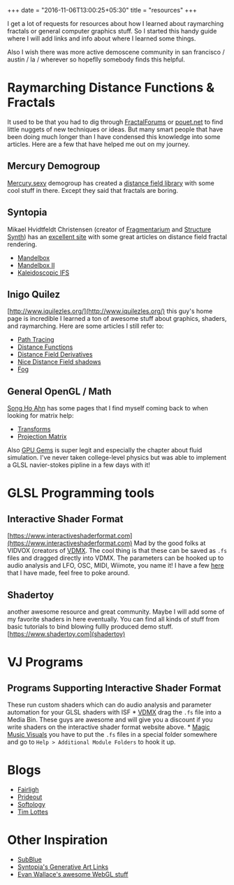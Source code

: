 +++
date = "2016-11-06T13:00:25+05:30"
title = "resources"
+++


I get a lot of requests for resources about how I learned about raymarching fractals or general computer graphics stuff. So I started this handy guide where I will add links and info about where I learned some things. 

Also I wish there was more active demoscene community in san francisco / austin / la / wherever so hopeflly somebody finds this helpful.

# Raymarching Distance Functions & Fractals

It used to be that you had to dig through [FractalForums](http://www.fractalforums.com/3d-fractal-generation/platonic-dimensions/) or [pouet.net](http://www.pouet.net/topic.php?which=7931&page=1) to find little nuggets of new techniques or ideas. But many smart people that have been doing much longer than I have condensed this knowledge into some articles. Here are a few that have helped me out on my journey.

## Mercury Demogroup
[Mercury.sexy](mercury.sexy) demogroup has created a [distance field library](http://mercury.sexy/hg_sdf/) with some cool stuff in there. Except they said that fractals are boring.

## Syntopia
Mikael Hvidtfeldt Christensen (creator of [Fragmentarium](http://syntopia.github.com/Fragmentarium/) and [Structure Synth](http://structuresynth.sourceforge.net/)) has an [excellent site](http://blog.hvidtfeldts.net/) with some great articles on distance field fractal rendering.

 * [Mandelbox](http://blog.hvidtfeldts.net/index.php/2010/04/folding-space-the-mandelbox-fractal/)
 * [Mandelbox II](http://blog.hvidtfeldts.net/index.php/2011/11/distance-estimated-3d-fractals-vi-the-mandelbox/)
 * [Kaleidoscopic IFS](http://blog.hvidtfeldts.net/index.php/2010/06/folding-space-ii-kaleidoscopic-fractals/)

## Inigo Quilez
[http://www.iquilezles.org/](http://www.iquilezles.org/) this guy's home page is incredible I learned a ton of awesome stuff about graphics, shaders, and raymarching. Here are some articles I still refer to:

 * [Path Tracing](http://www.iquilezles.org/www/articles/simplepathtracing/simplepathtracing.htm)
 * [Distance Functions](http://iquilezles.org/www/articles/distfunctions/distfunctions.htm) 
 * [Distance Field Derivatives](http://www.iquilezles.org/www/articles/derivative/derivative.htm)
 * [Nice Distance Field shadows](http://www.iquilezles.org/www/articles/rmshadows/rmshadows.htm)
 * [Fog](http://www.iquilezles.org/www/articles/fog/fog.htm)
 
## General OpenGL / Math
[Song Ho Ahn](www.songho.ca) has some pages that I find myself coming back to when looking for matrix help:

 * [Transforms](http://www.songho.ca/opengl/gl_transform.html)
 * [Projection Matrix](http://www.songho.ca/opengl/gl_projectionmatrix.html)
 
Also [GPU Gems](https://developer.nvidia.com/gpugems/GPUGems3/gpugems3_pref01.html) is super legit and especially the chapter about fluid simulation. I've never taken college-level physics but was able to implement a GLSL navier-stokes pipline in a few days with it! 


# GLSL Programming tools

## Interactive Shader Format
[https://www.interactiveshaderformat.com](https://www.interactiveshaderformat.com)
Mad by the good folks at VIDVOX (creators of [VDMX](http://vidvox.net/). The cool thing is that these can be saved as `.fs` files and dragged directly into VDMX. The parameters can be hooked up to audio analysis and LFO, OSC, MIDI, Wiimote, you name it!
I have a few [here](https://www.interactiveshaderformat.com/u/SHELTRON3030) that I have made, feel free to poke around.


## Shadertoy
another awesome resource and great community. Maybe I will add some of my favorite shaders in here eventually. You can find all kinds of stuff from basic tutorials to bind blowing fullly produced demo stuff.
[https://www.shadertoy.com](shadertoy)



# VJ Programs

## Programs Supporting Interactive Shader Format  

These run custom shaders which can do audio analysis and parameter automation for your GLSL shaders with ISF
	* [VDMX](http://vidvox.net/) drag the `.fs` file into a Media Bin. These guys are awesome and will give you a discount if you write shaders on the interactive shader format website above. 
	* [Magic Music Visuals](https://magicmusicvisuals.com/) you have to put the `.fs` files in a special folder somewhere and go to `Help > Additional Module Folders` to hook it up.



# Blogs
 * [Fairligh](https://directtovideo.wordpress.com/)
 * [Prideout](http://prideout.net/blog/)
 * [Softology](https://softologyblog.wordpress.com/)
 * [Tim Lottes](https://timothylottes.github.io/)
 
# Other Inspiration
 * [SubBlue](http://sub.blue/)
 * [Syntopia's Generative Art Links](http://blog.hvidtfeldts.net/index.php/generative-art-links/)
 * [Evan Wallace's awesome WebGL stuff](http://madebyevan.com/)


